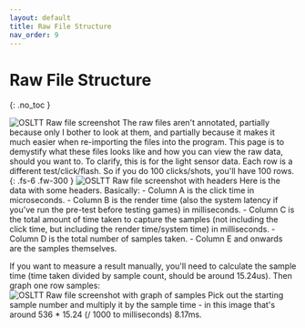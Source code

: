 ```yaml
---
layout: default
title: Raw File Structure
nav_order: 9
---
```


# Raw File Structure
{: .no_toc }

<img src="{{site.baseurl | prepend: site.url}}/assets/images/rawFile1.png" alt="OSLTT Raw file screenshot" />
The raw files aren't annotated, partially because only I bother to look at them, and partially because it makes it much easier when re-importing the files into the program. This page is to demystify what these files looks like and how you can view the raw data, should you want to. To clarify, this is for the light sensor data.
Each row is a different test/click/flash. So if you do 100 clicks/shots, you'll have 100 rows.
{: .fs-6 .fw-300 }

<img src="{{site.baseurl | prepend: site.url}}/assets/images/rawFile1.png" alt="OSLTT Raw file screenshot with headers" />
Here is the data with some headers. Basically:
- Column A is the click time in microseconds.
- Column B is the render time (also the system latency if you've run the pre-test before testing games) in milliseconds.
- Column C is the total amount of time taken to capture the samples (not including the click time, but including the render time/system time) in milliseconds.
- Column D is the total number of samples taken.
- Column E and onwards are the samples themselves.

If you want to measure a result manually, you'll need to calculate the sample time (time taken divided by sample count, should be around 15.24us). Then graph one row samples:
<img src="{{site.baseurl | prepend: site.url}}/assets/images/rawFile3.png" alt="OSLTT Raw file screenshot with graph of samples" />
Pick out the starting sample number and multiply it by the sample time - in this image that's around 536 * 15.24 (/ 1000 to milliseconds) 8.17ms.





